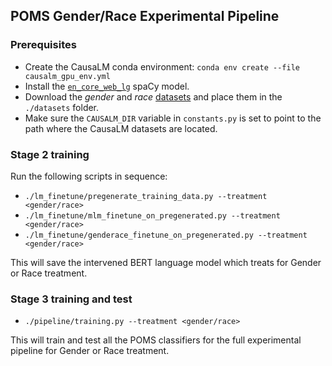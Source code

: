 ## POMS Gender/Race Experimental Pipeline

### Prerequisites
- Create the CausaLM conda environment: `conda env create --file causalm_gpu_env.yml`
- Install the [`en_core_web_lg`](https://spacy.io/models/en#en_core_web_lg) spaCy model.
- Download the *gender* and *race* [datasets](https://www.kaggle.com/amirfeder/causalm) and place them in the `./datasets` folder.
- Make sure the `CAUSALM_DIR` variable in `constants.py` is set to point to the path where the CausaLM datasets are located.

### Stage 2 training
Run the following scripts in sequence:
- `./lm_finetune/pregenerate_training_data.py --treatment <gender/race>`
- `./lm_finetune/mlm_finetune_on_pregenerated.py --treatment <gender/race>`
- `./lm_finetune/genderace_finetune_on_pregenerated.py --treatment <gender/race>`

This will save the intervened BERT language model which treats for Gender or Race treatment.

### Stage 3 training and test
- `./pipeline/training.py --treatment <gender/race>`

This will train and test all the POMS classifiers for the full experimental pipeline for Gender or Race treatment.
